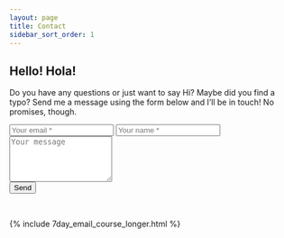 ```yaml
---
layout: page
title: Contact
sidebar_sort_order: 1
---
```


## Hello! Hola!

Do you have any questions or just want to say Hi? Maybe did you find a typo? Send me a message using the form below and I’ll be in touch! No promises, though.

<div class="contact-form">
<form method="POST" action="https://formspree.io/f/xwkwzlkr">
<input type="email" name="_replyto" placeholder="Your email *">
<input type="text" name="name" placeholder="Your name *">
<br>
<textarea name="message" placeholder="Your message" rows="5"></textarea>
<br>
<input type="hidden" name="_subject" value="Contact form submission">
<input type="text" name="_gotcha" style="display: none;" class="contact-form__gotcha" val="">
<button type="submit">Send</button>
</form>
</div>
<br/>

{% include 7day_email_course_longer.html %}